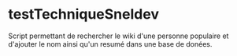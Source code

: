 # testTechniqueSneldev
Script permettant de rechercher le wiki d'une personne populaire et d'ajouter le nom ainsi qu'un resumé dans une base de donées.
